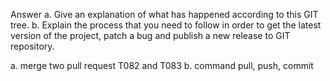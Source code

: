
Answer
a. Give an explanation of what has happened according to this GIT tree.
b. Explain the process that you need to follow in order to get the latest version of
the project, patch a bug and publish a new release to GIT repository.

a. merge two pull request T082 and T083
b. command pull, push, commit
